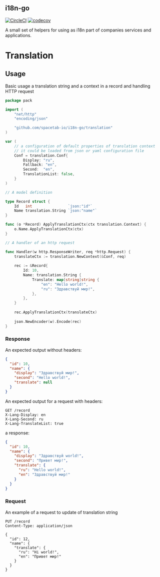 i18n-go
------------

[![CircleCI](https://circleci.com/gh/spactab-io/i18n-go.svg?style=shield)](https://circleci.com/gh/spacetab-io/i18n-go)
[![codecov](https://codecov.io/gh/spacetab-io/i18n-go/graph/badge.svg)](https://codecov.io/gh/spacetab-io/i18n-go)

A small set of helpers for using as i18n part of companies services and applications.

# Translation

## Usage

Basic usage a translation string and a context in a record and handling HTTP request 

```go
package pack

import (
	"net/http"
	"encoding/json"

	"github.com/spacetab-io/i18n-go/translation"
)

var (
	// a configuration of default properties of translation context
	// it could be loaded from json or yaml configuration file
	Conf = translation.Conf{
		Display: "ru",
		Fallback: "en",
		Second:  "en",
		TranslationList: false,
	}
)

// A model definition

type Record struct {
	Id   int                `json:"id"`                  
	Name translation.String `json:"name"`
}

func (o *Record) ApplyTranslationCtx(ctx translation.Context) {
	o.Name.ApplyTranslationCtx(ctx)
}

// A handler of an http request

func Handler(w http.ResponseWriter, req *http.Request) {
	translateCtx := translation.NewContext(&Conf, req)
	
	rec := &Record{
	    Id: 10,
	    Name: translation.String {
	        Translate: map[string]string {
    		    "en": "Hello world!",
    		    "ru": "Здравствуй мир!",
	    	},
	    },
	}
	
	rec.ApplyTranslationCtx(translateCtx)
	
	json.NewEncoder(w).Encode(rec)
}
```

### Response

An expected output without headers:

```json
{
  "id": 10,
  "name": {
    "display": "Здравствуй мир!",
    "second": "Hello world!",
    "translate": null
  }   
}
```

An expected output for a request with headers:

```http request
GET /record
X-Lang-Display: en
X-Lang-Second: ru
X-Lang-TranslateList: true
```

a response:

```json
{
  "id": 10,
  "name": {
    "display": "Здравствуй world!",
    "second": "Привет мир!",
    "translate": {
      "ru": "Hello world!",
      "en": "Здравствуй мир!"
    }
  }
}
```

### Request

An example of a request to update of translation string

```http request
PUT /record
Content-Type: application/json

{
  "id": 12,
  "name": {
    "translate": {
      "ru": "Hi world!",
      "en": "Привет мир!"
    }
  }
}
```
